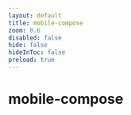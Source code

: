 ```yaml
---
layout: default 
title: mobile-compose  
zoom: 0.6   
disabled: false 
hide: false 
hideInToc: false    
preload: true   
---
```


<!--
https://developer.android.com/courses/pathways/compose
https://compose.academy/
https://composables.com/
https://github.com/android/compose-samples


https://getstream.io/blog/jetpack-compose-guidelines/

https://getstream.io/blog/design-patterns-and-architecture-the-android-developer-roadmap-part-4/
https://getstream.io/blog/android-developer-roadmap-part-5/
-->

# mobile-compose   

